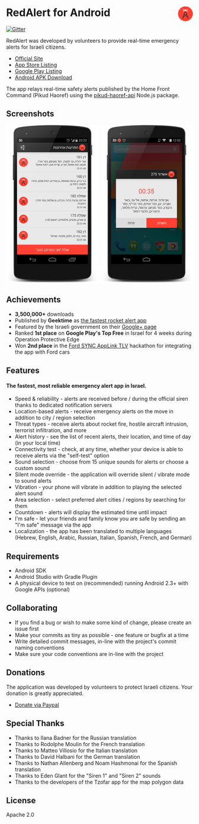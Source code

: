 <h1> <a href="https://redalert.me/" target="_blank"><img src="img/logo_big.png" align="right" height="40"></a> RedAlert for Android</h1>

[![Gitter](https://badges.gitter.im/Join%20Chat.svg)](https://gitter.im/eladnava/redalert-android?utm_source=badge&utm_medium=badge&utm_campaign=pr-badge)

RedAlert was developed by volunteers to provide real-time emergency alerts for Israeli citizens.

* [Official Site](https://redalert.me)
* [App Store Listing](https://apps.apple.com/il/app/zb-dwm-htr-wt-bzmn-mt/id937914925)
* [Google Play Listing](https://play.google.com/store/apps/details?id=com.red.alert)
* [Android APK Download](https://github.com/eladnava/redalert-android/releases/latest/download/app-release.apk)

The app relays real-time safety alerts published by the Home Front Command (Pikud Haoref) using the [pikud-haoref-api](https://github.com/eladnava/pikud-haoref-api) Node.js package.

## Screenshots

<img src="img/screenshot1.png" width="250"> <img src="img/screenshot2.png" width="250">

## Achievements

* **3,500,000+** downloads
* Published by **Geektime** as [the fastest rocket alert app](http://www.geektime.co.il/push-notifications-at-protective-edge/)
* Featured by the Israeli government on their [Google+ page](https://plus.google.com/+Israel/posts/U3juWS1YPK4)
* Ranked **1st place** on **Google Play's Top Free** in Israel for 4 weeks during Operation Protective Edge
* Won **2nd place** in the [Ford SYNC AppLink TLV](https://eladnava.com/how-we-won-2nd-place-ford-tel-aviv-hackathon/) hackathon for integrating the app with Ford cars

## Features

#### The fastest, most reliable emergency alert app in Israel.

* Speed & reliability - alerts are received before / during the official siren thanks to dedicated notification servers
* Location-based alerts - receive emergency alerts on the move in addition to city / region selection
* Threat types - receive alerts about rocket fire, hostile aircraft intrusion, terrorist infiltration, and more
* Alert history - see the list of recent alerts, their location, and time of day (in your local time)
* Connectivity test - check, at any time, whether your device is able to receive alerts via the "self-test" option
* Sound selection - choose from 15 unique sounds for alerts or choose a custom sound
* Silent mode override - the application will override silent / vibrate mode to sound alerts
* Vibration - your phone will vibrate in addition to playing the selected alert sound
* Area selection - select preferred alert cities / regions by searching for them
* Countdown - alerts will display the estimated time until impact
* I'm safe - let your friends and family know you are safe by sending an "I'm safe" message via the app
* Localization - the app has been translated to multiple languages (Hebrew, English, Arabic, Russian, Italian, Spanish, French, and German)

## Requirements
* Android SDK
* Android Studio with Gradle Plugin
* A physical device to test on (recommended) running Android 2.3+ with Google APIs (optional)

## Collaborating

* If you find a bug or wish to make some kind of change, please create an issue first
* Make your commits as tiny as possible - one feature or bugfix at a time
* Write detailed commit messages, in-line with the project's commit naming conventions
* Make sure your code conventions are in-line with the project

## Donations

The application was developed by volunteers to protect Israeli citizens. 
Your donation is greatly appreciated.

* [Donate via Paypal](https://www.paypal.com/cgi-bin/webscr?cmd=_donations&business=eladnava@gmail.com&lc=US&item_name=RedAlert&no_note=0&cn=&curency_code=USD&bn=PP-DonationsBF:btn_donateCC_LG.gif:NonHosted)

## Special Thanks

* Thanks to Ilana Badner for the Russian translation
* Thanks to Rodolphe Moulin for the French translation
* Thanks to Matteo Villosio for the Italian translation
* Thanks to David Halbani for the German translation
* Thanks to Nathan Allenberg and Noam Hashmonai for the Spanish translation
* Thanks to Eden Glant for the "Siren 1" and "Siren 2" sounds
* Thanks to the developers of the Tzofar app for the map polygon data

## License

Apache 2.0
